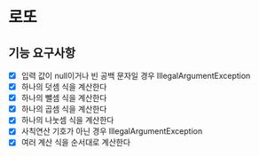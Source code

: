# 로또

## 기능 요구사항

- [X] 입력 값이 null이거나 빈 공백 문자일 경우 IllegalArgumentException
- [X] 하나의 덧셈 식을 계산한다
- [X] 하나의 뺄셈 식을 계산한다
- [X] 하나의 곱셈 식을 계산한다
- [X] 하나의 나눗셈 식을 계산한다
- [X] 사칙연산 기호가 아닌 경우 IllegalArgumentException
- [X] 여러 계산 식을 순서대로 계산한다
